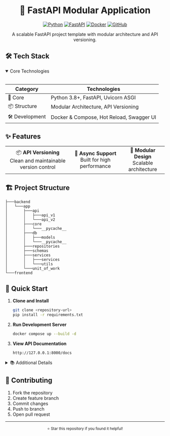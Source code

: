 <div align="center">

# 🚀 FastAPI Modular Application

[![Python](https://img.shields.io/badge/Python-3.8+-3776AB?style=for-the-badge&logo=python&logoColor=white)](https://www.python.org)
[![FastAPI](https://img.shields.io/badge/FastAPI-0.68+-009688?style=for-the-badge&logo=fastapi&logoColor=white)](https://fastapi.tiangolo.com)
[![Docker](https://img.shields.io/badge/Docker-20.10+-2496ED?style=for-the-badge&logo=docker&logoColor=white)](https://www.docker.com)
[![GitHub](https://img.shields.io/badge/GitHub-Modular_FastAPI-181717?style=for-the-badge&logo=github&logoColor=white)](https://github.com)

A scalable FastAPI project template with modular architecture and API versioning.

</div>

## 🛠️ Tech Stack

<details open>
<summary>Core Technologies</summary>
<br>

<div align="center">

| Category | Technologies |
|----------|-------------|
| 🐍 Core | Python 3.8+, FastAPI, Uvicorn ASGI |
| 📦 Structure | Modular Architecture, API Versioning |
| 🛠️ Development | Docker & Compose, Hot Reload, Swagger UI |

</div>

</details>

## ✨ Features


<table>
<tr>
    <td align="center">📦 <b>API Versioning</b><br>Clean and maintainable version control</td>
    <td align="center">🔄 <b>Async Support</b><br>Built for high performance</td>
    <td align="center">🎯 <b>Modular Design</b><br>Scalable architecture</td>
</tr>
</table>


## 🏗️ Project Structure
```
├───backend
│   └───app
│       ├───api
│       │   ├───api_v1
│       │   └───api_v2
│       ├───core
│       │   └───__pycache__
│       ├───db
│       │   ├───models
│       │   └───__pycache__
│       ├───repositories
│       ├───schemas
│       ├───services
│       │   ├───services
│       │   └───utils
│       └───unit_of_work
└───frontend
```

## 🚀 Quick Start

1. **Clone and Install**
   ```bash
   git clone <repository-url>
   pip install -r requirements.txt
   ```

2. **Run Development Server**
   ```bash
   docker compose up --build -d
   ```

3. **View API Documentation**
   ```
   http://127.0.0.1:8000/docs
   ```

<details>
<summary>📚 Additional Details</summary>

### Architecture
- Modular organization (routes, services, schemas)
- Version-controlled API endpoints
- Clean separation of concerns

### Deployment
```bash
docker-compose up --build -d
```
Access at: `http://127.0.0.1:8000`

</details>

## 🤝 Contributing
1. Fork the repository
2. Create feature branch
3. Commit changes
4. Push to branch
5. Open pull request

<div align="center">

---
<sub>⭐ Star this repository if you found it helpful!</sub>

</div>
